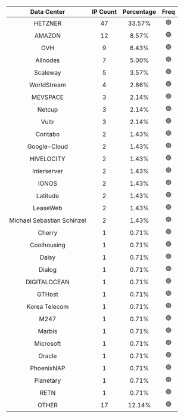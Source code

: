 | Data Center | IP Count | Percentage | Freq |
|:------------:|:--------:|:-----------:|:-----:|
| HETZNER | 47 | 33.57% | 🟢 |
| AMAZON | 12 | 8.57% | 🟢 |
| OVH | 9 | 6.43% | 🟢 |
| Allnodes | 7 | 5.00% | 🟢 |
| Scaleway | 5 | 3.57% | 🟢 |
| WorldStream | 4 | 2.86% | 🟢 |
| MEVSPACE | 3 | 2.14% | 🟢 |
| Netcup | 3 | 2.14% | 🟢 |
| Vultr | 3 | 2.14% | 🟢 |
| Contabo | 2 | 1.43% | 🟢 |
| Google-Cloud | 2 | 1.43% | 🟢 |
| HIVELOCITY | 2 | 1.43% | 🟢 |
| Interserver | 2 | 1.43% | 🟢 |
| IONOS | 2 | 1.43% | 🟢 |
| Latitude | 2 | 1.43% | 🟢 |
| LeaseWeb | 2 | 1.43% | 🟢 |
| Michael Sebastian Schinzel | 2 | 1.43% | 🟢 |
| Cherry | 1 | 0.71% | 🟢 |
| Coolhousing | 1 | 0.71% | 🟢 |
| Daisy | 1 | 0.71% | 🟢 |
| Dialog | 1 | 0.71% | 🟢 |
| DIGITALOCEAN | 1 | 0.71% | 🟢 |
| GTHost | 1 | 0.71% | 🟢 |
| Korea Telecom | 1 | 0.71% | 🟢 |
| M247 | 1 | 0.71% | 🟢 |
| Marbis | 1 | 0.71% | 🟢 |
| Microsoft | 1 | 0.71% | 🟢 |
| Oracle | 1 | 0.71% | 🟢 |
| PhoenixNAP | 1 | 0.71% | 🟢 |
| Planetary | 1 | 0.71% | 🟢 |
| RETN | 1 | 0.71% | 🟢 |
| OTHER | 17 | 12.14% | 🟢 |